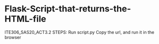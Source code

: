 # Flask-Script-that-returns-the-HTML-file

ITE306_SAS20_ACT3.2
STEPS:
Run script.py
Copy the url, and run it in the browser
